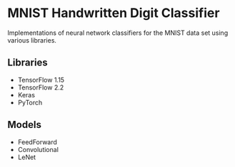 # MNIST Handwritten Digit Classifier

Implementations of neural network classifiers for the MNIST data set using various libraries. 

## Libraries
- TensorFlow 1.15
- TensorFlow 2.2
- Keras
- PyTorch

## Models
- FeedForward
- Convolutional
- LeNet

